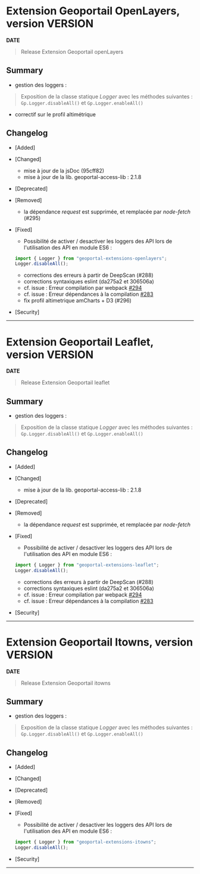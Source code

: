 
# Extension Geoportail OpenLayers, version __VERSION__

**__DATE__**
> Release Extension Geoportail openLayers

## Summary

* gestion des loggers : 
> Exposition de la classe statique *Logger* avec les méthodes suivantes :
`Gp.Logger.disableAll()` et `Gp.Logger.enableAll()`
* correctif sur le profil altimétrique

## Changelog

* [Added]

* [Changed]

    - mise à jour de la jsDoc (95cff82)
    - mise à jour de la lib. geoportal-access-lib : 2.1.8

* [Deprecated]

* [Removed]

    - la dépendance *request* est supprimée, et remplacée par *node-fetch* (#295)

* [Fixed]

    - Possibilité de activer / desactiver les loggers des API lors de l'utilisation des API en module ES6 :

    ```js
    import { Logger } from "geoportal-extensions-openlayers";
    Logger.disableAll();
    ```

    - corrections des erreurs à partir de DeepScan (#288)
    - corrections syntaxiques eslint (da275a2 et 306506a)
    - cf. issue : Erreur compilation par webpack [#294](https://github.com/IGNF/geoportal-extensions/issues/294)
    - cf. issue : Erreur dépendances à la compilation [#283](https://github.com/IGNF/geoportal-extensions/issues/283)
    - fix profil altimetrique amCharts + D3 (#296)

* [Security]

---


# Extension Geoportail Leaflet, version __VERSION__

**__DATE__**
> Release Extension Geoportail leaflet

## Summary

* gestion des loggers : 
> Exposition de la classe statique *Logger* avec les méthodes suivantes :
`Gp.Logger.disableAll()` et `Gp.Logger.enableAll()`

## Changelog

* [Added]

* [Changed]

    - mise à jour de la lib. geoportal-access-lib : 2.1.8

* [Deprecated]

* [Removed]

    - la dépendance *request* est supprimée, et remplacée par *node-fetch*

* [Fixed]

    - Possibilité de activer / desactiver les loggers des API lors de l'utilisation des API en module ES6 :

    ```js
    import { Logger } from "geoportal-extensions-leaflet";
    Logger.disableAll();
    ```
    
    - corrections des erreurs à partir de DeepScan (#288)
    - corrections syntaxiques eslint (da275a2 et 306506a)
    - cf. issue : Erreur compilation par webpack [#294](https://github.com/IGNF/geoportal-extensions/issues/294)
    - cf. issue : Erreur dépendances à la compilation [#283](https://github.com/IGNF/geoportal-extensions/issues/283)

* [Security]

---




# Extension Geoportail Itowns, version __VERSION__

**__DATE__**
> Release Extension Geoportail itowns

## Summary

* gestion des loggers : 
> Exposition de la classe statique *Logger* avec les méthodes suivantes :
`Gp.Logger.disableAll()` et `Gp.Logger.enableAll()`

## Changelog

* [Added]

* [Changed]

* [Deprecated]

* [Removed]

* [Fixed]

    - Possibilité de activer / desactiver les loggers des API lors de l'utilisation des API en module ES6 :

    ```js
    import { Logger } from "geoportal-extensions-itowns";
    Logger.disableAll();

* [Security]

---
